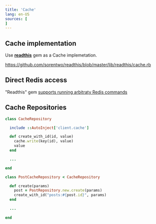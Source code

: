 ```yaml
---
title: 'Cache'
lang: en-US
sources: [
]
---
```


## Cache implementation
Use [**readthis**](https://github.com/sorentwo/readthis) gem as a Cache implemetation.

https://github.com/sorentwo/readthis/blob/master/lib/readthis/cache.rb

## Direct Redis access

"Readthis" gem [supports running arbitraty Redis commands](https://github.com/sorentwo/readthis#running-arbitrary-redis-commands)

## Cache Repositories

```ruby
class CacheRepository

  include ::AutoInject['client.cache']

  def create_with_id(id, value)
    cache.write(key(id), value)
    value
  end

  ...

end

class PostCacheRepository < CacheRepository

  def create(params)
    post = PostRepository.new.create(params)
    create_with_id("posts:#{post.id}", params)
  end

  ...
  
end
```
